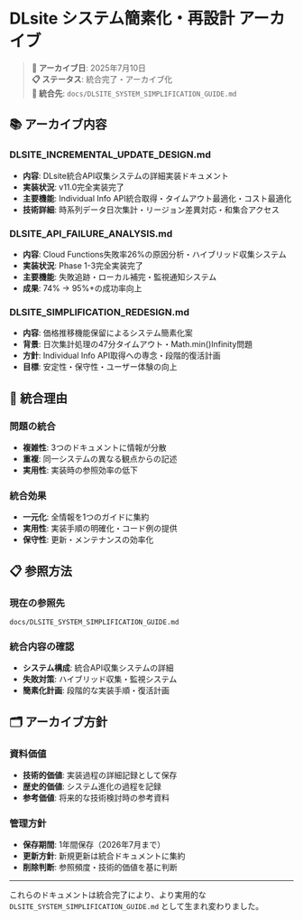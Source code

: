 # DLsite システム簡素化・再設計 アーカイブ

> **📅 アーカイブ日**: 2025年7月10日  
> **📋 ステータス**: 統合完了・アーカイブ化  
> **🎯 統合先**: `docs/DLSITE_SYSTEM_SIMPLIFICATION_GUIDE.md`

## 📚 アーカイブ内容

### DLSITE_INCREMENTAL_UPDATE_DESIGN.md
- **内容**: DLsite統合API収集システムの詳細実装ドキュメント
- **実装状況**: v11.0完全実装完了
- **主要機能**: Individual Info API統合取得・タイムアウト最適化・コスト最適化
- **技術詳細**: 時系列データ日次集計・リージョン差異対応・和集合アクセス

### DLSITE_API_FAILURE_ANALYSIS.md
- **内容**: Cloud Functions失敗率26%の原因分析・ハイブリッド収集システム
- **実装状況**: Phase 1-3完全実装完了
- **主要機能**: 失敗追跡・ローカル補完・監視通知システム
- **成果**: 74% → 95%+の成功率向上

### DLSITE_SIMPLIFICATION_REDESIGN.md
- **内容**: 価格推移機能保留によるシステム簡素化案
- **背景**: 日次集計処理の47分タイムアウト・Math.min()Infinity問題
- **方針**: Individual Info API取得への専念・段階的復活計画
- **目標**: 安定性・保守性・ユーザー体験の向上

## 🔄 統合理由

### 問題の統合
- **複雑性**: 3つのドキュメントに情報が分散
- **重複**: 同一システムの異なる観点からの記述
- **実用性**: 実装時の参照効率の低下

### 統合効果
- **一元化**: 全情報を1つのガイドに集約
- **実用性**: 実装手順の明確化・コード例の提供
- **保守性**: 更新・メンテナンスの効率化

## 📋 参照方法

### 現在の参照先
```
docs/DLSITE_SYSTEM_SIMPLIFICATION_GUIDE.md
```

### 統合内容の確認
- **システム構成**: 統合API収集システムの詳細
- **失敗対策**: ハイブリッド収集・監視システム
- **簡素化計画**: 段階的な実装手順・復活計画

## 🗂️ アーカイブ方針

### 資料価値
- **技術的価値**: 実装過程の詳細記録として保存
- **歴史的価値**: システム進化の過程を記録
- **参考価値**: 将来的な技術検討時の参考資料

### 管理方針
- **保存期間**: 1年間保存（2026年7月まで）
- **更新方針**: 新規更新は統合ドキュメントに集約
- **削除判断**: 参照頻度・技術的価値を基に判断

---

これらのドキュメントは統合完了により、より実用的な `DLSITE_SYSTEM_SIMPLIFICATION_GUIDE.md` として生まれ変わりました。